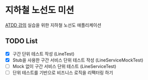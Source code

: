 # 지하철 노선도 미션
[ATDD 강의](https://edu.nextstep.camp/c/R89PYi5H) 실습을 위한 지하철 노선도 애플리케이션

## TODO List 
- [x] 구간 단위 테스트 작성 (LineTest)
- [x] Stub을 사용한 구간 서비스 단위 테스트 작성 (LineServiceMockTest)
- [ ] Mock 없이 구간 서비스 단위 테스트 (LineServiceTest)
- [ ] 단위 테스트를 기반으로 비즈니스 로직을 리팩터링 하기
